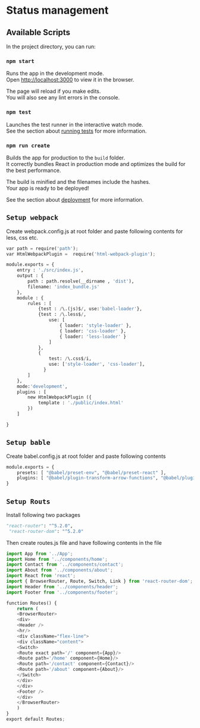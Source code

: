 # Status management

## Available Scripts

In the project directory, you can run:

### `npm start`

Runs the app in the development mode.<br />
Open [http://localhost:3000](http://localhost:3000) to view it in the browser.

The page will reload if you make edits.<br />
You will also see any lint errors in the console.

### `npm test`

Launches the test runner in the interactive watch mode.<br />
See the section about [running tests](https://facebook.github.io/create-react-app/docs/running-tests) for more information.

### `npm run create`

Builds the app for production to the `build` folder.<br />
It correctly bundles React in production mode and optimizes the build for the best performance.

The build is minified and the filenames include the hashes.<br />
Your app is ready to be deployed!

See the section about [deployment](https://facebook.github.io/create-react-app/docs/deployment) for more information.

## `Setup webpack`
Create webpack.config.js at root folder and paste following contents for less, css etc.
```python
var path = require('path');
var HtmlWebpackPlugin =  require('html-webpack-plugin');

module.exports = {
    entry : './src/index.js',
    output : {
        path : path.resolve(__dirname , 'dist'),
        filename: 'index_bundle.js'
    },
    module : {
        rules : [
            {test : /\.(js)$/, use:'babel-loader'},
            {test : /\.less$/, 
                use: [
                    { loader: 'style-loader' },
                    { loader: 'css-loader' },
                    { loader: 'less-loader' }
                ]
            },
            {
                test: /\.css$/i,
                use: ['style-loader', 'css-loader'],
              }
        ]
    },
    mode:'development',
    plugins : [
        new HtmlWebpackPlugin ({
            template : './public/index.html'
        })
    ]

}
```

## `Setup bable`
Create babel.config.js at root folder and paste following contents
```python
module.exports = {
    presets: [ "@babel/preset-env", "@babel/preset-react" ],
    plugins: [ "@babel/plugin-transform-arrow-functions", "@babel/plugin-proposal-class-properties" ]
}
```
## `Setup Routs`
Install following two packages
```python
"react-router": "^5.2.0",
 "react-router-dom": "^5.2.0"
 ```
Then create routes.js file and have following contents in the file
```python
import App from '../App';
import Home from '../components/home';
import Contact from '../components/contact';
import About from '../components/about';
import React from 'react';
import { BrowserRouter, Route, Switch, Link } from 'react-router-dom';
import Header from '../components/header';
import Footer from '../components/footer';

function Routes() {
    return (
	<BrowserRouter>
	<div>
	<Header />
	<hr/>
	<div className="flex-line">
	<div className="content"> 
	<Switch>				
	<Route exact path='/' component={App}/>			  
	<Route path='/home' component={Home}/>
	<Route path='/contact' component={Contact}/>
	<Route path='/about' component={About}/>
	</Switch> 
	</div>
	</div>   
	<Footer />
	</div> 
	</BrowserRouter>
    )
}
export default Routes;
```
    
